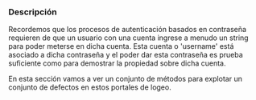 ### Descripción

Recordemos que los procesos de autenticación basados en contraseña requieren de que un usuario con una cuenta ingrese a menudo un string para poder meterse en dicha cuenta. Esta cuenta o 'username' está asociado a dicha contraseña y el poder dar esta contraseña es prueba suficiente como para demostrar la propiedad sobre dicha cuenta.

En esta sección vamos a ver un conjunto de métodos para explotar un conjunto de defectos en estos portales de logeo.